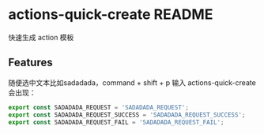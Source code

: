 # actions-quick-create README
快速生成 action 模板

## Features

随便选中文本比如sadadada，command + shift + p 输入 actions-quick-create 会出现：

```javascript
export const SADADADA_REQUEST = 'SADADADA_REQUEST';
export const SADADADA_REQUEST_SUCCESS = 'SADADADA_REQUEST_SUCCESS';
export const SADADADA_REQUEST_FAIL = 'SADADADA_REQUEST_FAIL';
```
